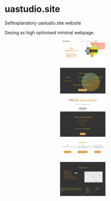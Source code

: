 # uastudio.site
Selfexplanatory uastudio.site website

Desing as high optimised minimal webpage.

<div style="text-align:center">
<img src="2022-07-14SITE.png" width="148"/>
</div>
